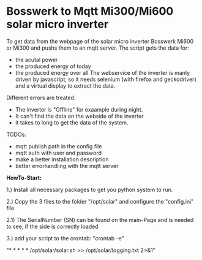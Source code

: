 # Bosswerk to Mqtt Mi300/Mi600 solar micro inverter
To get data from the webpage of the solar micro inverter Bosswerk Mi600 or Mi300 and pushs them to an mqtt server.
The script gets the data for:
 - the acutal power
 - the produced energy of today
 - the produced energy over all
The webservice of the inverter is manly driven by javascript, so it needs selenium (with firefox and geckodriver) and a virtual display to extract the data.

Different errors are treated:
 - The inverter is "Offline" for exaample during night.
 - It can't find the data on the webside of the inverter
 - it takes to long to get the data of the system.

TODOs:
 - mqtt publish path in the config file
 - mqtt auth with user and password
 - make a better installation description
 - better errorhandling with the mqtt server

<b>HowTo-Start:</b>

1.) Install all necessary packages to get you python system to run.

2.) Copy the 3 files to the folder "/opt/solar" and configure the "config.ini" file
 
2.1) The SerialNumber (SN) can be found on the main-Page and is needed to see, if the side is correctly loaded 

3.) add your script to the crontab: "crontab -e"

  "*  *   *   *   *     /opt/solar/solar.sh >> /opt/solar/logging.txt  2>&1"
